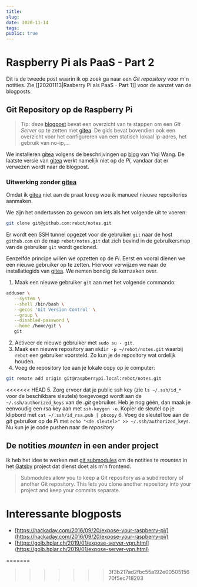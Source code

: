 ```yaml
---
title:
slug: 
date: 2020-11-14
tags: 
public: true
---
```


# Raspberry Pi als PaaS - Part 2
Dit is de tweede post waarin ik op zoek ga naar een *Git repository* voor m'n notities. Zie [[20201113|Rasberry Pi als PaaS - Part 1]] voor de aanzet van de blogposts. 

## Git Repository op de Raspberry Pi
> Tip: deze [blogpost](https://dev.to/kodaman2/setting-up-raspberry-pi-as-a-git-server-230f) bevat een overzicht van te stappen om een *Git Server* op te zetten met [gitea]. De gids bevat bovendien ook een overzicht voor het configureren van een statisch lokaal ip-adres, het gebruik van no-ip,...

We installeren [gitea] volgens de beschrijvingen op [blog](https://yiqiwang.me/2020/07/10/install-gitea-on-the-raspberry-pi-3b/) van Yiqi Wang. De laatste versie van [gitea] werkt namelijk niet op de *Pi*, vandaar dat er verwezen wordt naar de blogpost.

### Uitwerking zonder [gitea]

Omdat ik [gitea] niet aan de praat kreeg wou ik manueel nieuwe repositories aanmaken.

We zijn het ondertussen zo gewoon om iets als het volgende uit te voeren:

```bash
git clone git@github.com:rebot/notes.git
```

Er wordt een SSH tunnel opgezet voor de gebruiker `git` naar de host `github.com` en de map `rebot/notes.git` dat zich bevind in de gebruikersmap van de gebruiker `git` wordt gecloned. 

Eenzelfde principe willen we opzetten op de *Pi*. Eerst en vooral dienen we een nieuwe gebruiker op te zetten. Hiervoor verwijzen we naar de installatiegids van [gitea]. We nemen bondig de kernzaken over.
1. Maak een nieuwe gebruiker `git` aan met het volgende commando:
```bash
adduser \
   --system \
   --shell /bin/bash \
   --gecos 'Git Version Control' \
   --group \
   --disabled-password \
   --home /home/git \
   git
```

2. Activeer de nieuwe gebruiker met `sudo su - git`.
3. Maak een nieuwe repository aan `mkdir -p ~/rebot/notes.git` waarbij `rebot` een gebruiker voorsteld. Zo kun je de repository wat ordelijk houden.
4. Voeg de repository toe aan je lokale copy op je computer:
```bash
git remote add origin git@raspberrypi.local:rebot/notes.git
```
<<<<<<< HEAD
5. Zorg ervoor dat je public ssh key (zie `ls ~/.ssh/id_*` voor de beschikbare sleutels) toegevoegd wordt aan de `~/.ssh/authorized_keys` van de *.git* gebruiker. Heb je nog géén, dan maak je eenvoudig een rsa key aan met `ssh-keygen -o`. Kopier de sleutel op je klipbord met `cat ~/.ssh/id_rsa.pub | pbcopy`
6. Voeg de sleutel toe aan de *git* gebruiker op de *Pi* met `echo "<de sleutel>" >> ~/.ssh/authorized_keys`. Nu kun je je code pushen naar de *repository*

## De notities *mounten* in een ander project
Ik heb het idee te werken met [git submodules](https://git-scm.com/book/en/v2/Git-Tools-Submodules) om de notities te *mounten* in het [Gatsby] project dat dienst doet als m'n frontend. 
>Submodules allow you to keep a Git repository as a subdirectory of another Git repository. This lets you clone another repository into your project and keep your commits separate.


# Interessante blogposts
- [https://hackaday.com/2016/09/20/expose-your-raspberry-pi/](https://hackaday.com/2016/09/20/expose-your-raspberry-pi/)
- [https://golb.hplar.ch/2019/01/expose-server-vpn.html](https://golb.hplar.ch/2019/01/expose-server-vpn.html)

[gitea]: https://gitea.io/en-us/
[Gatsby]: https://www.gatsbyjs.com/starters/gatsbyjs/gatsby-starter-blog
=======

[gitea]: https://gitea.io/en-us/
>>>>>>> 3f3b217ad2fbc55a192e0050515670f5ec718203
